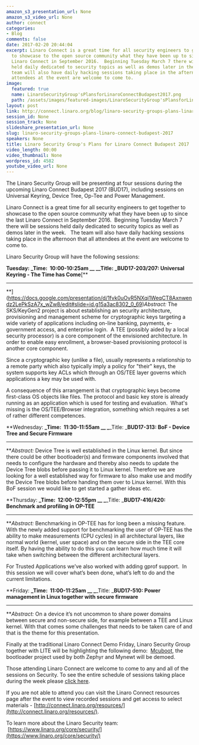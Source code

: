 ```yaml
---
amazon_s3_presentation_url: None
amazon_s3_video_url: None
author: connect
categories:
- Blog
comments: false
date: 2017-02-20 20:44:04
excerpt: Linaro Connect is a great time for all security engineers to get together
  to showcase to the open source community what they have been up to since the last
  Linaro Connect in September 2016.  Beginning Tuesday March 7 there will be sessions
  held daily dedicated to security topics as well as demos later in the week.   The
  team will also have daily hacking sessions taking place in the afternoon that all
  attendees at the event are welcome to come to.
image:
  featured: true
  name: LinaroSecurityGroup'sPlansforLinaroConnectBudapest2017.png
  path: /assets/images/featured-images/LinaroSecurityGroup'sPlansforLinaroConnectBudapest2017.png
layout: post
link: http://connect.linaro.org/blog/linaro-security-groups-plans-linaro-connect-budapest-2017/
session_id: None
session_track: None
slideshare_presentation_url: None
slug: linaro-security-groups-plans-linaro-connect-budapest-2017
speakers: None
title: Linaro Security Group's Plans for Linaro Connect Budapest 2017
video_length: 00:00
video_thumbnail: None
wordpress_id: 4582
youtube_video_url: None
---
```


The Linaro Security Group will be presenting at four sessions during the upcoming Linaro Connect Budapest 2017 (BUD17), including sessions on Universal Keyring, Device Tree, Op-Tee and Power Management.

Linaro Connect is a great time for all security engineers to get together to showcase to the open source community what they have been up to since the last Linaro Connect in September 2016.  Beginning Tuesday March 7 there will be sessions held daily dedicated to security topics as well as demos later in the week.   The team will also have daily hacking sessions taking place in the afternoon that all attendees at the event are welcome to come to.

Linaro Security Group will have the following sessions:

**Tuesday:
**_Time:  10:00-10:25am __
_**_Title: _****B****UD17-203/207: Universal Keyring - The Time has Come**[**
****
**](https://docs.google.com/presentation/d/1fvk0uOvR5NXqi1WeqCT8Axnwendz2LePkSzA7x_wZw8/edit#slide=id.g15a3ac8302_0_69)_Abstract:_ The SKS/KeyGen2 project is about establishing an security architecture, provisioning and management scheme for cryptographic keys targeting a wide variety of applications including on-line banking, payments, e-government access, and enterprise login.  A TEE (possibly aided by a local security processor) is a core component of the envisioned architecture. In order to enable easy enrollment, a browser-based provisioning protocol is another core component.

Since a cryptographic key (unlike a file), usually represents a relationship to a remote party which also typically imply a policy for "their" keys, the system supports key ACLs which through an OS/TEE layer governs which applications a key may be used with.  

A consequence of this arrangement is that cryptographic keys become first-class OS objects like files. The protocol and basic key store is already running as an application which is used for testing and evaluation.  What's missing is the OS/TEE/Browser integration, something which requires a set of rather different competences.


**Wednesday:
**_Time:  11:30-11:55am __
_**_Title: _****BUD17-313: BoF - Device Tree and Secure Firmware****
****
**_Abstract:_ Device Tree is well established in the Linux kernel. But since there could be other bootloader(s) and firmware components involved that needs to configure the hardware and thereby also needs to update the Device Tree blobs before passing it to Linux kernel. Therefore we are looking for a well established way for firmware to also make use and modify the Device Tree blobs before handing them over to Linux kernel. With this BoF session we would like to get started a gather ideas etc.



**Thursday:
**_Time:  12:00-12:55pm __
_**_Title: _****BUD17-416/420: Benchmark and profiling in OP-TEE****
****
**_Abstract:_ Benchmarking in OP-TEE has for long been a missing feature. With the newly added support for benchmarking the user of OP-TEE has the ability to make measurements (CPU cycles) in all architectural layers, like normal world (kernel, user space) and on the secure side in the TEE core itself. By having the ability to do this you can learn how much time it will take when switching between the different architectural layers. 

For Trusted Applications we’ve also worked with adding gprof support.  In this session we will cover what’s been done, what’s left to do and the current limitations.


**Friday:
**_Time:  11:00-11:25am __
_**_Title: _****BUD17-510: Power management in Linux together with secure firmware****
****
**_Abstract:_ On a device it’s not uncommon to share power domains between secure and non-secure side, for example between a TEE and Linux kernel. With that comes some challenges that needs to be taken care of and that is the theme for this presentation.

Finally at the traditional Linaro Connect Demo­ Friday, Linaro Security Group together with LITE will be highlighting the following demo:  [Mcuboot](https://github.com/runtimeco/mcuboot), the bootloader project used by both Zephyr and Mynewt will be demoed.

Those attending Linaro Connect are welcome to come to any and all of the sessions on Security. To see the entire schedule of sessions taking place during the week please [click here](https://eu.eventscloud.com/ehome/bud17/200391688/). 

If you are not able to attend you can visit the Linaro Connect resources page after the event to view recorded sessions and get access to select materials - [http://connect.linaro.org/resources/](http://connect.linaro.org/resources/). 

To learn more about the Linaro Security team:  [https://www.linaro.org/core/security/](https://www.linaro.org/core/security/)